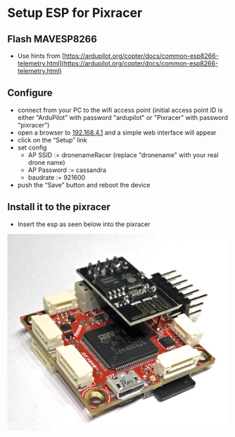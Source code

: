 # Setup ESP for Pixracer

## Flash MAVESP8266

* Use hints from [https://ardupilot.org/copter/docs/common-esp8266-telemetry.html](https://ardupilot.org/copter/docs/common-esp8266-telemetry.html)

## Configure 

* connect from your PC to the wifi access point \(initial access point ID is either “ArduPilot”  with password "ardupilot" or "Pixracer" with password “pixracer”\)
* open a browser to [192.168.4.1](http://192.168.4.1/) and a simple web interface will appear 
* click on the “Setup” link
* set config 
  * AP SSID := dronenameRacer \(replace "dronename" with your real drone name\)
  * AP Password := cassandra
  * baudrate := 921600
* push the “Save” button and reboot the device

## Install it to the pixracer

* Insert the esp as seen below into the pixracer

![](../../.gitbook/assets/image%20%284%29%20%282%29.png)



